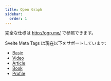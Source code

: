 ```yaml
---
title: Open Graph
sidebar:
  order: 1
---
```


完全な仕様は http://ogp.me/ で参照できます。

Svelte Meta Tags は現在以下をサポートしています:

- [Basic](/svelte-meta-tags/ja/open-graph/basic)
- [Video](/svelte-meta-tags/ja/open-graph/video)
- [Article](/svelte-meta-tags/ja/open-graph/article)
- [Book](/svelte-meta-tags/ja/open-graph/book)
- [Profile](/svelte-meta-tags/ja/open-graph/profile)
